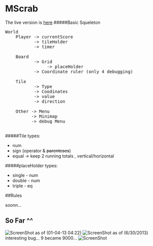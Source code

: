 MScrab
======

The live version is [here](http://echimane.com/scrabb/)
#####Basic Squeleton
<pre>
World
	Player -> currentScore
     	   -> tileHolder
           -> timer
           
 	Board 
    	   -> Grid 
           		-> placeHolder
           -> Coordinate ruler (only 4 debugging)		
                
    Tile
    	   -> Type
           -> Coodinates
           -> value
           -> direction
                      
    Other -> Menu
    	  -> Minimap
          -> debug Menu
             
</pre>
    
#####Tile types:
* num
* sign (operator & <del>parenteses</del>) 
* equal
	-> keep 2 running totals , vertical/horizontal 


#####placeHolder types:
* single - num
* double - num
* triple - eq
	
##Rules

 soonn...

## So Far ^^
![ScreenShot](https://raw.github.com/Mimieam/MScrab/master/img/First%20Millestone.png)
as of  (01-04-13 04:22)
![ScreenShot](https://raw.github.com/Mimieam/MScrab/master/img/2nd%20Stone.png)
as of (6/30/2013) interesting bug... 9 became 9000... 
![ScreenShot](https://raw.github.com/Mimieam/MScrab/master/img/hahaBugFound.png)
